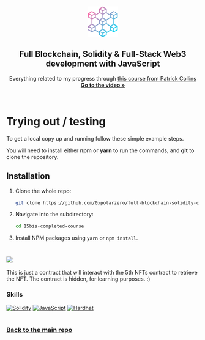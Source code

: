<a name="readme-top"></a>

<!-- PROJECT LOGO -->
<br />
<div align="center">
  <a href="https://github.com/0xpolarzero/full-blockchain-solidity-course-js">
    <img src="../images/blockchain.png" alt="Logo" width="80" height="80">
  </a>

<h2 align="center">Full Blockchain, Solidity & Full-Stack Web3 development with JavaScript </h3>

  <p align="center">
    Everything related to my progress through <a href="https://youtu.be/gyMwXuJrbJQ">this course from Patrick Collins</a>
    <br />
    <a href="https://youtu.be/gyMwXuJrbJQ"><strong>Go to the video »</strong></a>
  </p>
</div>

<br />

# Trying out / testing

<p>To get a local copy up and running follow these simple example steps.</p>
<p>You will need to install either <strong>npm</strong> or <strong>yarn</strong> to run the commands, and <strong>git</strong> to clone the repository.</p>

## Installation

1. Clone the whole repo:
   ```sh
   git clone https://github.com/0xpolarzero/full-blockchain-solidity-course-js.git
   ```
2. Navigate into the subdirectory:
   ```sh
   cd 15bis-completed-course
   ```
3. Install NPM packages using `yarn` or `npm install`.

#

<a href="https://github.com/0xpolarzero/full-blockchain-solidity-course-js/tree/main/15bis-completed-course" id="mission-15"><img src="https://shields.io/badge/Mission%2015bis%20-%20Grab%20that%20NFT-742EC0?style=for-the-badge&logo=target" height="35" /></a>

This is just a contract that will interact with the 5th NFTs contract to retrieve the NFT. The contract is hidden, for learning purposes. :)

### Skills

[![Solidity]](https://soliditylang.org/)
[![JavaScript]](https://developer.mozilla.org/fr/docs/Web/JavaScript)
[![Hardhat]](https://hardhat.org/)

#

### [Back to the main repo](https://github.com/0xpolarzero/full-blockchain-solidity-course-js)

[solidity]: https://custom-icon-badges.demolab.com/badge/Solidity-3C3C3D?style=for-the-badge&logo=solidity&logoColor=white
[javascript]: https://img.shields.io/badge/JavaScript-F7DF1E.svg?style=for-the-badge&logo=JavaScript&logoColor=black
[hardhat]: https://custom-icon-badges.demolab.com/badge/Hardhat-181A1F?style=for-the-badge&logo=hardhat
